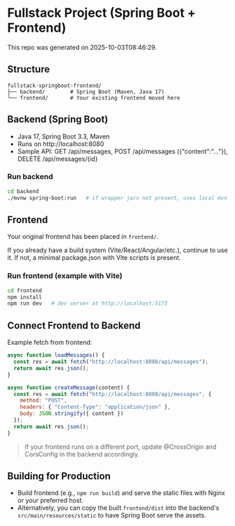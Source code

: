 # Fullstack Project (Spring Boot + Frontend)

This repo was generated on 2025-10-03T08:46:29.

## Structure
```
fullstack-springboot-frontend/
├── backend/        # Spring Boot (Maven, Java 17)
└── frontend/       # Your existing frontend moved here
```

## Backend (Spring Boot)
- Java 17, Spring Boot 3.3, Maven
- Runs on http://localhost:8080
- Sample API: GET /api/messages, POST /api/messages ({"content":"..."}), DELETE /api/messages/{id}

### Run backend
```bash
cd backend
./mvnw spring-boot:run   # if wrapper jars not present, uses local mvn
```

## Frontend
Your original frontend has been placed in `frontend/`.

If you already have a build system (Vite/React/Angular/etc.), continue to use it.
If not, a minimal package.json with Vite scripts is present.

### Run frontend (example with Vite)
```bash
cd frontend
npm install
npm run dev   # dev server at http://localhost:5173
```

## Connect Frontend to Backend
Example fetch from frontend:
```js
async function loadMessages() {
  const res = await fetch("http://localhost:8080/api/messages");
  return await res.json();
}

async function createMessage(content) {
  const res = await fetch("http://localhost:8080/api/messages", {
    method: "POST",
    headers: { "Content-Type": "application/json" },
    body: JSON.stringify({ content })
  });
  return await res.json();
}
```
> If your frontend runs on a different port, update @CrossOrigin and CorsConfig in the backend accordingly.

## Building for Production
- Build frontend (e.g., `npm run build`) and serve the static files with Nginx or your preferred host.
- Alternatively, you can copy the built `frontend/dist` into the backend's `src/main/resources/static` to have Spring Boot serve the assets.
